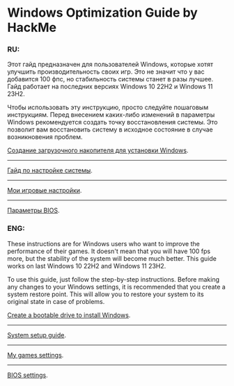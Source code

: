 # Windows Optimization Guide by **HackMe**

### RU:
Этот гайд предназначен для пользователей Windows, которые хотят улучшить производительность своих игр. Это не значит что у вас добавится 100 фпс, но стабильность системы станет в разы лучшее. Гайд работает на последних версиях Windows 10 22H2 и Windows 11 23H2.

Чтобы использовать эту инструкцию, просто следуйте пошаговым инструкциям. Перед внесением каких-либо изменений в параметры Windows рекомендуется создать точку восстановления системы. Это позволит вам восстановить систему в исходное состояние в случае возникновения проблем.

[Создание загрузочного накопителя для установки Windows](https://github.com/HackMeGG/windows11-setup/blob/main/readme_install_ru.md).
___
[Гайд по настройке системы](https://github.com/HackMeGG/windows11-setup/blob/main/readme-guide-ru.md).
___
[Мои игровые настройки](https://github.com/HackMeGG/windows11-setup/blob/main/readme-game-setup.md).
___
[Параметры BIOS](https://github.com/HackMeGG/windows11-setup/blob/main/readme-bios.md).

### ENG:
These instructions are for Windows users who want to improve the performance of their games. It doesn't mean that you will have 100 fps more, but the stability of the system will become much better. This guide works on last Windows 10 22H2 and Windows 11 23H2.

To use this guide, just follow the step-by-step instructions. Before making any changes to your Windows settings, it is recommended that you create a system restore point. This will allow you to restore your system to its original state in case of problems.

[Create a bootable drive to install Windows](https://github.com/HackMeGG/windows11-setup/blob/main/readme_install_eng.md).
___
[System setup guide](https://github.com/HackMeGG/windows11-setup/blob/main/readme-guide-eng.md).
___
[My games settings](https://github.com/HackMeGG/windows11-setup/blob/main/readme-game-setup.md).
___
[BIOS settings](https://github.com/HackMeGG/windows11-setup/blob/main/readme-bios.md).

